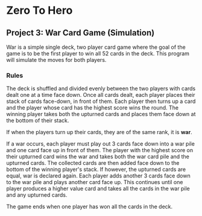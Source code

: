 # Zero To Hero

## Project 3: War Card Game (Simulation)

War is a simple single deck, two player card game where the goal of the game is
to be the first player to win all 52 cards in the deck.
This program will simulate the moves for both players.

### Rules

The deck is shuffled and divided evenly between the two players with cards dealt
one at a time face down.
Once all cards dealt, each player places their stack of cards face-down, in
front of them.
Each player then turns up a card and the player whose card has the highest
score wins the round.
The winning player takes both the upturned cards and places them face down at
the bottom of their stack.

If when the players turn up their cards, they are of the same rank, it is
**war**.

If a war occurs, each player must play out 3 cards face down into a war pile
and one card face up in front of them.
The player with the highest score on their upturned card wins the war and takes
both the war card pile and the upturned cards.
The collected cards are then added face down to the bottom of the winning
player's stack.
If however, the upturned cards are equal, war is declared again.
Each player adds another 3 cards face down to the war pile and plays another
card face up.
This continues until one player produces a higher value card and takes all the
cards in the war pile and any upturned cards.

The game ends when one player has won all the cards in the deck.
